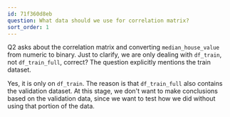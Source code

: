 ```yaml
---
id: 71f360d8eb
question: What data should we use for correlation matrix?
sort_order: 1
---
```


Q2 asks about the correlation matrix and converting `median_house_value` from numeric to binary. Just to clarify, we are only dealing with `df_train`, not `df_train_full`, correct? The question explicitly mentions the train dataset.

Yes, it is only on `df_train`. The reason is that `df_train_full` also contains the validation dataset. At this stage, we don't want to make conclusions based on the validation data, since we want to test how we did without using that portion of the data.